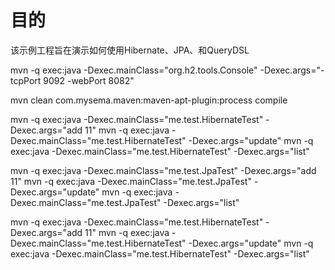 
# 目的
该示例工程旨在演示如何使用Hibernate、JPA、和QueryDSL


mvn -q exec:java -Dexec.mainClass="org.h2.tools.Console" -Dexec.args="-tcpPort 9092 -webPort 8082"

mvn clean com.mysema.maven:maven-apt-plugin:process compile

mvn -q exec:java -Dexec.mainClass="me.test.HibernateTest" -Dexec.args="add 11"
mvn -q exec:java -Dexec.mainClass="me.test.HibernateTest" -Dexec.args="update"
mvn -q exec:java -Dexec.mainClass="me.test.HibernateTest" -Dexec.args="list"

mvn -q exec:java -Dexec.mainClass="me.test.JpaTest" -Dexec.args="add 11"
mvn -q exec:java -Dexec.mainClass="me.test.JpaTest" -Dexec.args="update"
mvn -q exec:java -Dexec.mainClass="me.test.JpaTest" -Dexec.args="list"

mvn -q exec:java -Dexec.mainClass="me.test.HibernateTest" -Dexec.args="add 11"
mvn -q exec:java -Dexec.mainClass="me.test.HibernateTest" -Dexec.args="update"
mvn -q exec:java -Dexec.mainClass="me.test.HibernateTest" -Dexec.args="list"



